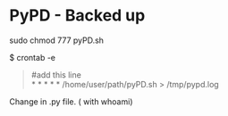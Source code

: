 # PyPD - Backed up


sudo chmod 777 pyPD.sh



$ crontab -e
> #add this line <br>
> \* \* \* \* \* /home/user/path/pyPD.sh > /tmp/pypd.log


Change <username> in .py file. ( with whoami)
